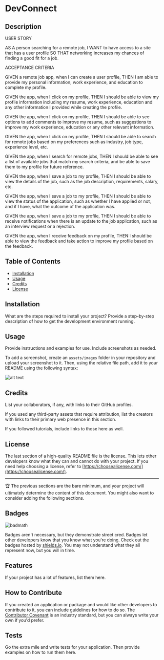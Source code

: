 # DevConnect

## Description

USER STORY

AS A person searching for a remote job, I WANT to have access to a site that has a user profile SO THAT networking increases my chances of finding a good fit for a job.

ACCEPTANCE CRITERIA

GIVEN a remote job app, when I can create a user profile, THEN I am able to provide my personal information, work experience, and education to complete my profile.

GIVEN the app, when I click on my profile, THEN I should be able to view my profile information including my resume, work experience, education and any other information I provided while creating the profile.

GIVEN the app, when I click on my profile, THEN I should be able to see options to add comments to improve my resume, such as suggestions to improve my work experience, education or any other relevant information.

GIVEN the app, when I click on my profile, THEN I should be able to search for remote jobs based on my preferences such as industry, job type, experience level, etc.

GIVEN the app, when I search for remote jobs, THEN I should be able to see a list of available jobs that match my search criteria, and be able to save them to my profile for future reference.

GIVEN the app, when I save a job to my profile, THEN I should be able to view the details of the job, such as the job description, requirements, salary, etc.

GIVEN the app, when I save a job to my profile, THEN I should be able to view the status of the application, such as whether I have applied or not, and if I have, what the outcome of the application was.

GIVEN the app, when I save a job to my profile, THEN I should be able to receive notifications when there is an update to the job application, such as an interview request or a rejection.

GIVEN the app, when I receive feedback on my profile, THEN I should be able to view the feedback and take action to improve my profile based on the feedback.

## Table of Contents

- [Installation](#installation)
- [Usage](#usage)
- [Credits](#credits)
- [License](#license)

## Installation

What are the steps required to install your project? Provide a step-by-step description of how to get the development environment running.

## Usage

Provide instructions and examples for use. Include screenshots as needed.

To add a screenshot, create an `assets/images` folder in your repository and upload your screenshot to it. Then, using the relative file path, add it to your README using the following syntax:

![alt text](assets/images/screenshot.png)

## Credits

List your collaborators, if any, with links to their GitHub profiles.

If you used any third-party assets that require attribution, list the creators with links to their primary web presence in this section.

If you followed tutorials, include links to those here as well.

## License

The last section of a high-quality README file is the license. This lets other developers know what they can and cannot do with your project. If you need help choosing a license, refer to [https://choosealicense.com/](https://choosealicense.com/).

---

🏆 The previous sections are the bare minimum, and your project will ultimately determine the content of this document. You might also want to consider adding the following sections.

## Badges

![badmath](https://img.shields.io/github/languages/top/nielsenjared/badmath)

Badges aren't necessary, but they demonstrate street cred. Badges let other developers know that you know what you're doing. Check out the badges hosted by [shields.io](https://shields.io/). You may not understand what they all represent now, but you will in time.

## Features

If your project has a lot of features, list them here.

## How to Contribute

If you created an application or package and would like other developers to contribute to it, you can include guidelines for how to do so. The [Contributor Covenant](https://www.contributor-covenant.org/) is an industry standard, but you can always write your own if you'd prefer.

## Tests

Go the extra mile and write tests for your application. Then provide examples on how to run them here.
